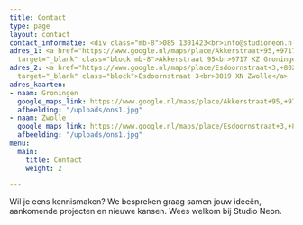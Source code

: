 ```yaml
---
title: Contact
type: page
layout: contact
contact_informatie: <div class="mb-8">085 1301423<br>info@studioneon.nl</div>
adres_1: <a href="https://www.google.nl/maps/place/Akkerstraat+95,+9717+KZ+Groningen/data=!4m2!3m1!1s0x47c9cd43e3e59385:0xfb40d8b8d98dca01?ved=2ahUKEwjbpPrpzJPfAhUFblAKHVDyAWsQ8gEwAHoECAAQAQ"
  target="_blank" class="block mb-8">Akkerstraat 95<br>9717 KZ Groningen</a>
adres_2: <a href="https://www.google.nl/maps/place/Esdoornstraat+3,+8021+WB+Zwolle/@52.5206959,6.0916264,17z/data=!3m1!4b1!4m5!3m4!1s0x47c7df3722b114ff:0x94d2dcff2f7bf0ea!8m2!3d52.5206959!4d6.0938151"
  target="_blank" class="block">Esdoornstraat 3<br>8019 XN Zwolle</a>
adres_kaarten:
- naam: Groningen
  google_maps_link: https://www.google.nl/maps/place/Akkerstraat+95,+9717+KZ+Groningen/data=!4m2!3m1!1s0x47c9cd43e3e59385:0xfb40d8b8d98dca01?ved=2ahUKEwjbpPrpzJPfAhUFblAKHVDyAWsQ8gEwAHoECAAQAQ
  afbeelding: "/uploads/ons1.jpg"
- naam: Zwolle
  google_maps_link: https://www.google.nl/maps/place/Esdoornstraat+3,+8021+WB+Zwolle/@52.5206959,6.0916264,17z/data=!3m1!4b1!4m5!3m4!1s0x47c7df3722b114ff:0x94d2dcff2f7bf0ea!8m2!3d52.5206959!4d6.0938151
  afbeelding: "/uploads/ons1.jpg"
menu:
  main:
    title: Contact
    weight: 2

---
```

Wil je eens kennismaken?
We bespreken graag samen jouw ideeën, aankomende projecten en nieuwe kansen. Wees welkom bij Studio Neon.